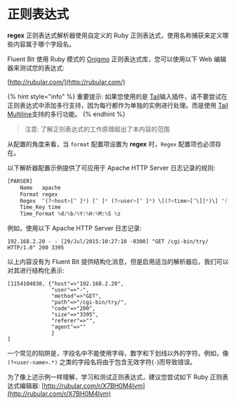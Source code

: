 # 正则表达式

**regex** 正则表达式解析器使用自定义的 Ruby 正则表达式，使用名称捕获来定义哪些内容属于哪个字段名。

Fluent Bit 使用 Ruby 模式的 [Onigmo](https://github.com/k-takata/Onigmo) 正则表达式库，您可以使用以下 Web 编辑器来测试您的表达式:

[http://rubular.com/](http://rubular.com/)

{% hint style="info" %}
重要提示: 如果您使用的是 [Tail](../inputs/tail.md)输入插件，请不要尝试在正则表达式中添加多行支持，因为每行都作为单独的实例进行处理。而是使用 [Tail Multiline](../inputs/tail.md#multiline)支持的多行功能。
{% endhint %}

> 注意: 了解正则表达式的工作原理超出了本内容的范围

从配置的角度来看，当 `format` 配置项设置为 **regex** 时，`Regex` 配置项也必须存在。

以下解析器配置示例提供了可应用于 Apache HTTP Server 日志记录的规则:

```python
[PARSER]
    Name   apache
    Format regex
    Regex  ^(?<host>[^ ]*) [^ ]* (?<user>[^ ]*) \[(?<time>[^\]]*)\] "(?<method>\S+)(?: +(?<path>[^\"]*?)(?: +\S*)?)?" (?<code>[^ ]*) (?<size>[^ ]*)(?: "(?<referer>[^\"]*)" "(?<agent>[^\"]*)")?$
    Time_Key time
    Time_Format %d/%b/%Y:%H:%M:%S %z
```

例如，使用以下 Apache HTTP Server 日志记录:

```text
192.168.2.20 - - [29/Jul/2015:10:27:10 -0300] "GET /cgi-bin/try/ HTTP/1.0" 200 3395
```

以上内容没有为 Fluent Bit 提供结构化消息，但是启用适当的解析器后，我们可以对其进行结构化表示:

```text
[1154104030, {"host"=>"192.168.2.20",
              "user"=>"-",
              "method"=>"GET",
              "path"=>"/cgi-bin/try/",
              "code"=>"200",
              "size"=>"3395",
              "referer"=>"",
              "agent"=>""
              }
]
```

一个常见的陷阱是，字段名中不能使用字母，数字和下划线以外的字符。例如，像 `(?<user-name>.*)` 之类的字段名将由于包含无效字符\(`-`\)而导致错误。

为了像上述示例一样理解，学习和测试正则表达式，建议您尝试如下 Ruby 正则表达式编辑器: [http://rubular.com/r/X7BH0M4Ivm](http://rubular.com/r/X7BH0M4Ivm)


